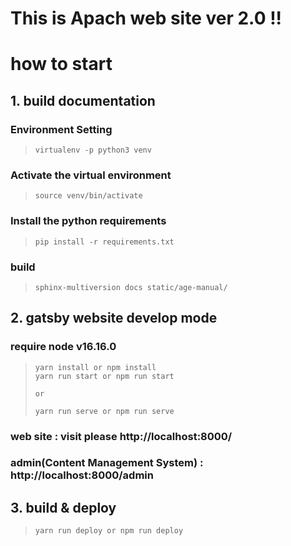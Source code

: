 # This is Apach web site ver 2.0 !!
# how to start


## 1. build documentation
### Environment Setting

> ```virtualenv -p python3 venv```

### Activate the virtual environment

> ```source venv/bin/activate```

### Install the python requirements

> ```pip install -r requirements.txt```

### build

> ```sphinx-multiversion docs static/age-manual/```


## 2. gatsby website develop mode

### require node v16.16.0

> ```
> yarn install or npm install
> yarn run start or npm run start
> 
> or 
> 
> yarn run serve or npm run serve
> ```

### web site : visit please http://localhost:8000/

### admin(Content Management System) : http://localhost:8000/admin


## 3. build & deploy

> ```
> yarn run deploy or npm run deploy
> ```
